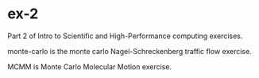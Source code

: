 # ex-2


Part 2 of Intro to Scientific and High-Performance computing exercises.


monte-carlo is the monte carlo Nagel-Schreckenberg traffic flow exercise.

MCMM is Monte Carlo Molecular Motion exercise.
